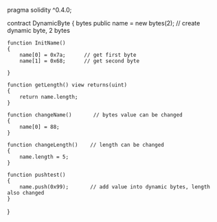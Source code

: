 pragma solidity ^0.4.0;

contract DynamicByte
{
    bytes public name = new bytes(2);  // create dynamic byte, 2 bytes
    
    function InitName()
    {
        name[0] = 0x7a;      // get first byte
        name[1] = 0x68;      // get second byte
        
    }
    
    function getLength() view returns(uint)
    {
        return name.length;
    }
    
    function changeName()       // bytes value can be changed 
    {
        name[0] = 88;
    }
    
    function changeLength()    // length can be changed
    {
        name.length = 5;
    }
    
    function pushtest()
    {
        name.push(0x99);       // add value into dynamic bytes, length also changed
    }
    
}
